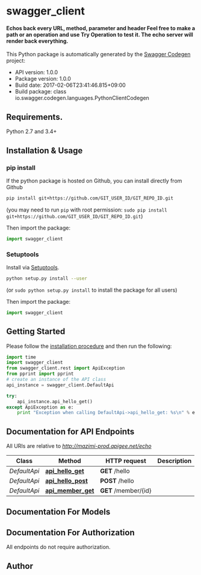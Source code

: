 # swagger_client
#### Echos back every URL, method, parameter and header Feel free to make a path or an operation and use **Try Operation** to test it. The echo server will render back everything. 

This Python package is automatically generated by the [Swagger Codegen](https://github.com/swagger-api/swagger-codegen) project:

- API version: 1.0.0
- Package version: 1.0.0
- Build date: 2017-02-06T23:41:46.815+09:00
- Build package: class io.swagger.codegen.languages.PythonClientCodegen

## Requirements.

Python 2.7 and 3.4+

## Installation & Usage
### pip install

If the python package is hosted on Github, you can install directly from Github

```sh
pip install git+https://github.com/GIT_USER_ID/GIT_REPO_ID.git
```
(you may need to run `pip` with root permission: `sudo pip install git+https://github.com/GIT_USER_ID/GIT_REPO_ID.git`)

Then import the package:
```python
import swagger_client 
```

### Setuptools

Install via [Setuptools](http://pypi.python.org/pypi/setuptools).

```sh
python setup.py install --user
```
(or `sudo python setup.py install` to install the package for all users)

Then import the package:
```python
import swagger_client
```

## Getting Started

Please follow the [installation procedure](#installation--usage) and then run the following:

```python
import time
import swagger_client
from swagger_client.rest import ApiException
from pprint import pprint
# create an instance of the API class
api_instance = swagger_client.DefaultApi

try:
    api_instance.api_hello_get()
except ApiException as e:
    print "Exception when calling DefaultApi->api_hello_get: %s\n" % e

```

## Documentation for API Endpoints

All URIs are relative to *http://mazimi-prod.apigee.net/echo*

Class | Method | HTTP request | Description
------------ | ------------- | ------------- | -------------
*DefaultApi* | [**api_hello_get**](docs/DefaultApi.md#api_hello_get) | **GET** /hello | 
*DefaultApi* | [**api_hello_post**](docs/DefaultApi.md#api_hello_post) | **POST** /hello | 
*DefaultApi* | [**api_member_get**](docs/DefaultApi.md#api_member_get) | **GET** /member/{id} | 


## Documentation For Models



## Documentation For Authorization

 All endpoints do not require authorization.


## Author



